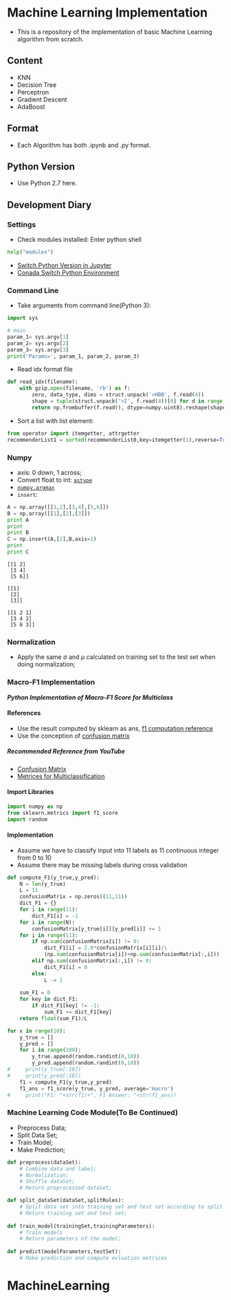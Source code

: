 <script src='https://cdnjs.cloudflare.com/ajax/libs/mathjax/2.7.5/latest.js?config=TeX-MML-AM_CHTML' async></script>
# Machine Learning Implementation
- This is a repository of the implementation of basic Machine Learning algorithm from scratch.

## Content
- KNN
- Decision Tree
- Perceptron
- Gradient Descent
- AdaBoost

## Format
- Each Algorithm has both .ipynb and .py format.

## Python Version
- Use Python 2.7 here. 

## Development Diary

### Settings 
- Check modules installed: Enter python shell

```python
help("modules")
```
- [Switch Python Version in Jupyter](https://ipython.readthedocs.io/en/latest/install/kernel_install.html)
- [Conada Switch Python Environment](https://conda.io/docs/user-guide/tasks/manage-environments.html?highlight=environment)

### Command Line
- Take arguments from command line(Python 3):

```python
import sys

# main
param_1= sys.argv[1] 
param_2= sys.argv[2] 
param_3= sys.argv[3]  
print('Params=', param_1, param_2, param_3)
```
- Read idx format file

```python
def read_idx(filename):
    with gzip.open(filename, 'rb') as f:
        zero, data_type, dims = struct.unpack('>HBB', f.read(4))
        shape = tuple(struct.unpack('>I', f.read(4))[0] for d in range(dims))
        return np.frombuffer(f.read(), dtype=numpy.uint8).reshape(shape)


```

- Sort a list with list element:

```python
from operator import itemgetter, attrgetter
recommenderList1 = sorted(recommenderList0,key=itemgetter(1),reverse=True)
```

### Numpy
- axis: 0 down, 1 across;
- Convert float to int: [```astype```](https://docs.scipy.org/doc/numpy/reference/generated/numpy.ndarray.astype.html)
- [```numpy.argmax```](https://docs.scipy.org/doc/numpy/reference/generated/numpy.argmax.html)
- ```insert```:

```python
A = np.array([[1,2],[3,4],[5,6]])
B = np.array([[1],[2],[3]])
print A
print
print B
C = np.insert(A,[2],B,axis=1)
print
print C
```
```
[[1 2]
 [3 4]
 [5 6]]

[[1]
 [2]
 [3]]

[[1 2 1]
 [3 4 2]
 [5 6 3]]
```
### Normalization

- Apply the same $\sigma$ and $\mu$ calculated on training set to the test set when doing normalization; 

### Macro-F1 Implementation
***Python Implementation of Macro-F1 Score for Multiclass***

#### References
- Use the result computed by sklearn as ans, [f1 computation reference](http://scikit-learn.org/stable/modules/generated/sklearn.metrics.f1_score.html)
- Use the conception of [confusion matrix](https://en.wikipedia.org/wiki/Confusion_matrix)

##### Recommended Reference from YouTube
- [Confusion Matrix](https://www.youtube.com/watch?v=t3H0xKjdaJ0&list=PLlmEZCU0l6maux5LkhtKBnpwkmR94WVk9&index=2)
- [Metrices for Multiclassification](https://www.youtube.com/watch?v=HBi-P5j0Kec&list=PLlmEZCU0l6maux5LkhtKBnpwkmR94WVk9&index=3)

#### Import Libraries
```python
import numpy as np
from sklearn.metrics import f1_score
import random
```
#### Implementation
- Assume we have to classify input into 11 labels as 11 continuous integer from 0 to 10
- Assume there may be missing labels during cross validation

```python
def compute_F1(y_true,y_pred):
    N = len(y_true)
    L = 11
    confusionMatrix = np.zeros((11,11))
    dict_F1 = {}
    for i in range(11):
        dict_F1[i] = -1 
    for i in range(N):
        confusionMatrix[y_true[i]][y_pred[i]] += 1
    for i in range(11):
        if np.sum(confusionMatrix[i]) != 0:
            dict_F1[i] = 2.0*confusionMatrix[i][i]/\
            (np.sum(confusionMatrix[i])+np.sum(confusionMatrix[:,i]))
        elif np.sum(confusionMatrix[:,i]) != 0:
            dict_F1[i] = 0
        else:
            L -= 1
            
    sum_F1 = 0
    for key in dict_F1:
        if dict_F1[key] != -1:
            sum_F1 += dict_F1[key]
    return float(sum_F1)/L
```

```python
for x in range(10):
    y_true = []
    y_pred = []
    for i in range(100):
        y_true.append(random.randint(0,10))
        y_pred.append(random.randint(0,10))
#     print(y_true[:10])
#     print(y_pred[:10])
    f1 = compute_F1(y_true,y_pred)
    f1_ans = f1_score(y_true, y_pred, average='macro')    
#     print("F1: "+str(f1)+", F1 Answer: "+str(f1_ans))
```
###  Machine Learning Code Module(To Be Continued)
- Preprocess Data;
- Split Data Set;
- Train Model;
- Make Prediction;

```python
def preprocess(dataSet):
	# Combine data and label;
	# Normalization;
	# Shuffle dataSet;
	# Return preprocessed dataSet;

def split_dataSet(dataSet,splitRules):
	# Split data set into training set and test set according to split rules;
	# Return training set and test set;
	
def train_model(trainingSet,trainingParameters):
	# Train models
 	# Return parameters of the model;
 	
def predict(modelParameters,testSet):
	# Make prediction and compute evluation metrices

```


# MachineLearning
